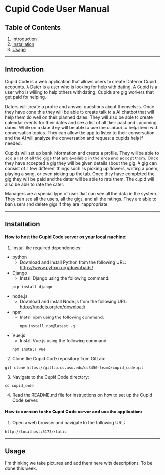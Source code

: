 # Cupid Code User Manual

## Table of Contents
1. [Introduction](#introduction)
2. [Installation](#installation)
3. [Usage](#usage)

---------------

## Introduction

Cupid Code is a web application that allows users to create Dater or Cupid accounts. 
A Dater is a user who is looking for help with dating. 
A Cupid is a user who is willing to help others with dating. 
Cupids are gig workers that get paid for helping.

Daters will create a profile and answer questions about themselves. 
Once they have done this they will be able to create talk to a AI chatbot that will help them do well on their planned dates.
They will also be able to create calendar events for their dates and see a list of all their past and upcoming dates.
While on a date they will be able to use the chatbot to help them with conversation topics.
They can allow the app to listen to their conversation and the AI will analyze the conversation and request a cupids help if needed.

Cupids will set up bank information and create a profile.
They will be able to see a list of all the gigs that are available in the area and accept them.
Once they have accepted a gig they will be given details about the gig.
A gig can consist of a few different things such as picking up flowers, writing a poem, playing a song, or even picking up the tab.
Once they have completed the gig they will be paid and the dater will be able to rate them.
The cupid will also be able to rate the dater.

Managers are a special type of user that can see all the data in the system.
They can see all the users, all the gigs, and all the ratings.
They are able to ban users and delete gigs if they are inappropriate.

---------------

## Installation

#### How to host the Cupid Code server on your local machine:

1. Install the required dependencies:
- python
  - Download and install Python from the following URL: https://www.python.org/downloads/
- Django
  - Install Django using the following command:
  ```
  pip install django
  ```
- node.js
    - Download and install Node.js from the following URL: https://nodejs.org/en/download/
- npm
  - Install npm using the following command:
    ```
    npm install npm@latest -g
    ```
- Vue.js
  - Install Vue.js using the following command:
  ```
  npm install vue
  ```

2. Clone the Cupid Code repository from GitLab:
```
git clone https://gitlab.cs.usu.edu/cs3450-team2/cupid_code.git
```

3. Navigate to the Cupid Code directory:
```
cd cupid_code
```

4. Read the README.md file for instructions on how to set up the Cupid Code server.

#### How to connect to the Cupid Code server and use the application:

1. Open a web browser and navigate to the following URL:
```
http://localhost:5173/static
```

---------------

## Usage

I'm thinking we take pictures and add them here with descriptions.
To be done this week.
